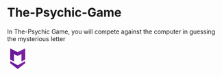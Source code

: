 # The-Psychic-Game
In The-Psychic Game, you will compete against the computer in guessing the mysterious letter

![alt text](https://github.com/adam-p/markdown-here/raw/master/src/common/images/icon48.png "Logo Title Text 1")
